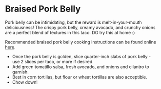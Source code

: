 Braised Pork Belly
========
Pork belly can be intimidating, but the reward is melt-in-your-mouth deliciousness! The crispy pork belly, creamy avocado, and crunchy onions are a perfect blend of textures in this taco. DO try this at home :) 

Recommended braised pork belly cooking instructions can be found online [here](http://www.foodnetwork.com/recipes/anne-burrell/crispy-mustard-braised-pork-belly-recipe.html). 

* Once the pork belly is golden, slice quarter-inch slabs of pork belly - use 2 slices per taco, or more if desired.
* Add green tomatillo salsa, fresh avocado, and onions and cilantro to garnish.
* Best in corn tortillas, but flour or wheat tortillas are also acceptible.
* Chow down!
